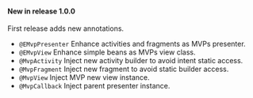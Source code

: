 #### New in release 1.0.0

First release adds new annotations.

* `@EMvpPresenter` Enhance activities and fragments as MVPs presenter.
* `@EMvpView` Enhance simple beans as MVPs view class.
* `@MvpActivity` Inject new activity builder to avoid intent static access.
* `@MvpFragment` Inject new fragment to avoid static builder access.
* `@MvpView` Inject MVP new view instance.
* `@MvpCallback` Inject parent presenter instance.